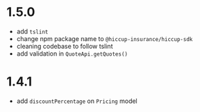 1.5.0
======

- add `tslint`
- change npm package name to `@hiccup-insurance/hiccup-sdk`
- cleaning codebase to follow tslint
- add validation in `QuoteApi.getQuotes()`

1.4.1
======

- add `discountPercentage` on `Pricing` model
